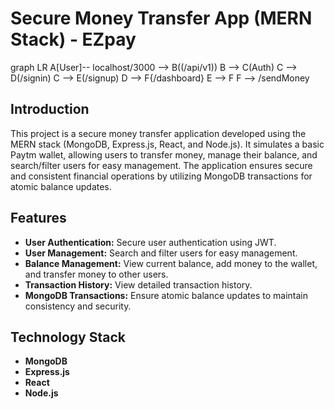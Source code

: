 # Secure Money Transfer App (MERN Stack) - EZpay


graph LR
A[User]-- localhost/3000 --> B((/api/v1))
B --> C(Auth)
C --> D(/signin)
C --> E(/signup)
D --> F{/dashboard}
E --> F
F --> /sendMoney



## Introduction

This project is a secure money transfer application developed using the MERN stack (MongoDB, Express.js, React, and Node.js). It simulates a basic Paytm wallet, allowing users to transfer money, manage their balance, and search/filter users for easy management. The application ensures secure and consistent financial operations by utilizing MongoDB transactions for atomic balance updates.

## Features

- **User Authentication:** Secure user authentication using JWT.
- **User Management:** Search and filter users for easy management.
- **Balance Management:** View current balance, add money to the wallet, and transfer money to other users.
- **Transaction History:** View detailed transaction history.
- **MongoDB Transactions:** Ensure atomic balance updates to maintain consistency and security.

## Technology Stack

- **MongoDB**
- **Express.js**
- **React**
- **Node.js**

